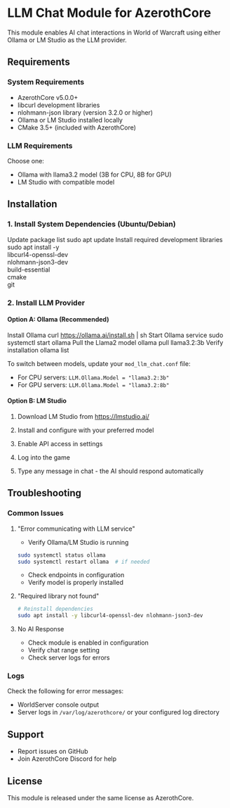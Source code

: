 # LLM Chat Module for AzerothCore

This module enables AI chat interactions in World of Warcraft using either Ollama or LM Studio as the LLM provider.

## Requirements

### System Requirements

-   AzerothCore v5.0.0+
-   libcurl development libraries
-   nlohmann-json library (version 3.2.0 or higher)
-   Ollama or LM Studio installed locally
-   CMake 3.5+ (included with AzerothCore)

### LLM Requirements

Choose one:

-   Ollama with llama3.2 model (3B for CPU, 8B for GPU)
-   LM Studio with compatible model

## Installation

### 1. Install System Dependencies (Ubuntu/Debian)

Update package list
sudo apt update
Install required development libraries
sudo apt install -y \
libcurl4-openssl-dev \
nlohmann-json3-dev \
build-essential \
cmake \
git

### 2. Install LLM Provider

#### Option A: Ollama (Recommended)

Install Ollama
curl https://ollama.ai/install.sh | sh
Start Ollama service
sudo systemctl start ollama
Pull the Llama2 model
ollama pull llama3.2:3b
Verify installation
ollama list

To switch between models, update your `mod_llm_chat.conf` file:

-   For CPU servers: `LLM.Ollama.Model = "llama3.2:3b"`
-   For GPU servers: `LLM.Ollama.Model = "llama3.2:8b"`

#### Option B: LM Studio

1. Download LM Studio from https://lmstudio.ai/
2. Install and configure with your preferred model
3. Enable API access in settings

4. Log into the game
5. Type any message in chat - the AI should respond automatically

## Troubleshooting

### Common Issues

1. "Error communicating with LLM service"

    - Verify Ollama/LM Studio is running

    ```bash
    sudo systemctl status ollama
    sudo systemctl restart ollama  # if needed
    ```

    - Check endpoints in configuration
    - Verify model is properly installed

2. "Required library not found"

    ```bash
    # Reinstall dependencies
    sudo apt install -y libcurl4-openssl-dev nlohmann-json3-dev
    ```

3. No AI Response
    - Check module is enabled in configuration
    - Verify chat range setting
    - Check server logs for errors

### Logs

Check the following for error messages:

-   WorldServer console output
-   Server logs in `/var/log/azerothcore/` or your configured log directory

## Support

-   Report issues on GitHub
-   Join AzerothCore Discord for help

## License

This module is released under the same license as AzerothCore.
